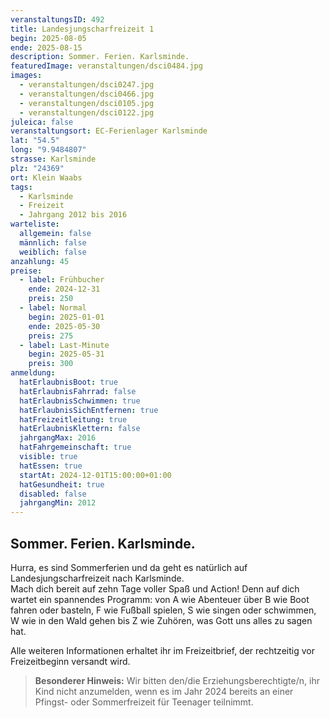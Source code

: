 ```yaml
---
veranstaltungsID: 492
title: Landesjungscharfreizeit 1
begin: 2025-08-05
ende: 2025-08-15
description: Sommer. Ferien. Karlsminde.
featuredImage: veranstaltungen/dsci0484.jpg
images:
  - veranstaltungen/dsci0247.jpg
  - veranstaltungen/dsci0466.jpg
  - veranstaltungen/dsci0105.jpg
  - veranstaltungen/dsci0122.jpg
juleica: false
veranstaltungsort: EC-Ferienlager Karlsminde
lat: "54.5"
long: "9.9484807"
strasse: Karlsminde
plz: "24369"
ort: Klein Waabs
tags:
  - Karlsminde
  - Freizeit
  - Jahrgang 2012 bis 2016
warteliste:
  allgemein: false
  männlich: false
  weiblich: false
anzahlung: 45
preise:
  - label: Frühbucher
    ende: 2024-12-31
    preis: 250
  - label: Normal
    begin: 2025-01-01
    ende: 2025-05-30
    preis: 275
  - label: Last-Minute
    begin: 2025-05-31
    preis: 300
anmeldung:
  hatErlaubnisBoot: true
  hatErlaubnisFahrrad: false
  hatErlaubnisSchwimmen: true
  hatErlaubnisSichEntfernen: true
  hatFreizeitleitung: true
  hatErlaubnisKlettern: false
  jahrgangMax: 2016
  hatFahrgemeinschaft: true
  visible: true
  hatEssen: true
  startAt: 2024-12-01T15:00:00+01:00
  hatGesundheit: true
  disabled: false
  jahrgangMin: 2012
---
```

## Sommer. Ferien. Karlsminde.

Hurra, es sind Sommerferien und da geht es natürlich auf Landesjungscharfreizeit nach Karlsminde.\
Mach dich bereit auf zehn Tage voller Spaß und Action! Denn auf dich wartet ein spannendes Programm: von A wie Abenteuer über B wie Boot fahren oder basteln, F wie Fußball spielen, S wie singen oder schwimmen, W wie in den Wald gehen bis Z wie Zuhören, was Gott uns alles zu sagen hat. 

Alle weiteren Informationen erhaltet ihr im Freizeitbrief, der rechtzeitig vor Freizeitbeginn versandt wird.

> **Besonderer Hinweis:**
> Wir bitten den/die Erziehungsberechtigte/n, ihr Kind nicht anzumelden, wenn es im Jahr 2024 bereits an einer Pfingst- oder Sommerfreizeit für Teenager teilnimmt.